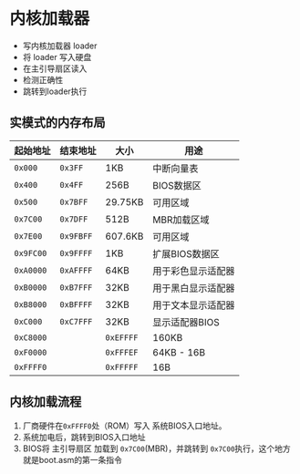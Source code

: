 # 内核加载器

- 写内核加载器 loader
- 将 loader 写入硬盘
- 在主引导扇区读入
- 检测正确性
- 跳转到loader执行

## 实模式的内存布局
| 起始地址 | 结束地址 | 大小 | 用途 |
| -- | -- | -- | -- |
| `0x000` | `0x3FF` | 1KB | 中断向量表 |
| `0x400` | `0x4FF` | 256B | BIOS数据区 |
| `0x500` | `0x7BFF` | 29.75KB | 可用区域 |
| `0x7C00` | `0x7DFF`| 512B | MBR加载区域 |
| `0x7E00` | `0x9FBFF` | 607.6KB | 可用区域 |
| `0x9FC00` | `0x9FFFF` | 1KB | 扩展BIOS数据区 |
| `0xA0000` | `0xAFFFF` | 64KB | 用于彩色显示适配器 |
| `0xB0000` | `0xB7FFF` | 32KB | 用于黑白显示适配器 |
| `0xB8000` | `0xBFFFF` | 32KB | 用于文本显示适配器 |
| `0xC000` | `0xC7FFF` | 32KB | 显示适配器BIOS |
| `0xC8000` | | `0xEFFFF` | 160KB | 映射内存 |
| `0xF0000` | | `0xFFFEF` | 64KB - 16B | 系统BIOS
| `0xFFFF0` | | `0xFFFFF` | 16B | 系统BIOS入口地址 |

## 内核加载流程

1. 厂商硬件在`0xFFFF0`处（ROM）写入 系统BIOS入口地址。
2. 系统加电后，跳转到BIOS入口地址
3. BIOS将 主引导扇区 加载到 `0x7C00`(MBR)，并跳转到 `0x7C00`执行，这个地方就是boot.asm的第一条指令